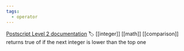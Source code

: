 ```yaml
---
tags:
  - operator
---
```

[Postscript Level 2 documentation](https://hepunx.rl.ac.uk/~adye/psdocs/ref/PSL2l.html#lt)
🏷️ [[integer]] [[math]] [[comparison]]
returns true of if the next integer is lower than the top one